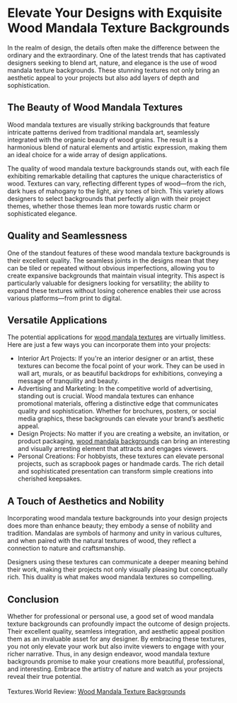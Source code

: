 <h1>Elevate Your Designs with Exquisite Wood Mandala Texture Backgrounds</h1>
In the realm of design, the details often make the difference between the ordinary and the extraordinary. One of the latest trends that has captivated designers seeking to blend art, nature, and elegance is the use of wood mandala texture backgrounds. These stunning textures not only bring an aesthetic appeal to your projects but also add layers of depth and sophistication.

<h2>The Beauty of Wood Mandala Textures</h2>
Wood mandala textures are visually striking backgrounds that feature intricate patterns derived from traditional mandala art, seamlessly integrated with the organic beauty of wood grains. The result is a harmonious blend of natural elements and artistic expression, making them an ideal choice for a wide array of design applications.

The quality of wood mandala texture backgrounds stands out, with each file exhibiting remarkable detailing that captures the unique characteristics of wood. Textures can vary, reflecting different types of wood—from the rich, dark hues of mahogany to the light, airy tones of birch. This variety allows designers to select backgrounds that perfectly align with their project themes, whether those themes lean more towards rustic charm or sophisticated elegance.

<h2>Quality and Seamlessness</h2>
One of the standout features of these wood mandala texture backgrounds is their excellent quality. The seamless joints in the designs mean that they can be tiled or repeated without obvious imperfections, allowing you to create expansive backgrounds that maintain visual integrity. This aspect is particularly valuable for designers looking for versatility; the ability to expand these textures without losing coherence enables their use across various platforms—from print to digital.

<h2>Versatile Applications</h2>
The potential applications for <a href="https://textures.world/wood/30-wood-mandala-texture-backgrounds">wood mandala textures</a> are virtually limitless. Here are just a few ways you can incorporate them into your projects:
<ul>
<li>Interior Art Projects: If you're an interior designer or an artist, these textures can become the focal point of your work. They can be used in wall art, murals, or as beautiful backdrops for exhibitions, conveying a message of tranquility and beauty.</li>

<li>Advertising and Marketing: In the competitive world of advertising, standing out is crucial. Wood mandala textures can enhance promotional materials, offering a distinctive edge that communicates quality and sophistication. Whether for brochures, posters, or social media graphics, these backgrounds can elevate your brand’s aesthetic appeal.</li>

<li>Design Projects: No matter if you are creating a website, an invitation, or product packaging, <a href="https://textures.world/wood/30-wood-mandala-texture-backgrounds">wood mandala backgrounds</a> can bring an interesting and visually arresting element that attracts and engages viewers.</li>

<li>Personal Creations: For hobbyists, these textures can elevate personal projects, such as scrapbook pages or handmade cards. The rich detail and sophisticated presentation can transform simple creations into cherished keepsakes.</li>
</ul>
<h2>A Touch of Aesthetics and Nobility</h2>
Incorporating wood mandala texture backgrounds into your design projects does more than enhance beauty; they embody a sense of nobility and tradition. Mandalas are symbols of harmony and unity in various cultures, and when paired with the natural textures of wood, they reflect a connection to nature and craftsmanship.

Designers using these textures can communicate a deeper meaning behind their work, making their projects not only visually pleasing but conceptually rich. This duality is what makes wood mandala textures so compelling.

<h2>Conclusion</h2>
Whether for professional or personal use, a good set of wood mandala texture backgrounds can profoundly impact the outcome of design projects. Their excellent quality, seamless integration, and aesthetic appeal position them as an invaluable asset for any designer. By embracing these textures, you not only elevate your work but also invite viewers to engage with your richer narrative. Thus, in any design endeavor, wood mandala texture backgrounds promise to make your creations more beautiful, professional, and interesting. Embrace the artistry of nature and watch as your projects reveal their true potential.
<br><br>
Textures.World Review: <a href="https://textures.world/wood/30-wood-mandala-texture-backgrounds">Wood Mandala Texture Backgrounds</a>
